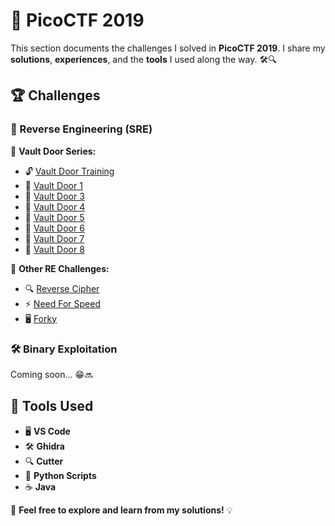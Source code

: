# 🚀 PicoCTF 2019  
This section documents the challenges I solved in **PicoCTF 2019**. I share my **solutions**, **experiences**, and the **tools** I used along the way. 🛠️🔍  

## 🏆 Challenges  
### 🔑 Reverse Engineering (SRE)  
📂 **Vault Door Series:**  
- 🔓 [Vault Door Training](./vault-door-training.md)  
- 🔐 [Vault Door 1](./VaultDoor1.md)  
- 🔐 [Vault Door 3](./VaultDoor3.md)  
- 🔐 [Vault Door 4](./VaultDoor4.md)  
- 🔐 [Vault Door 5](./VaultDoor5.md)  
- 🔐 [Vault Door 6](./VaultDoor6.md)  
- 🔐 [Vault Door 7](./VaultDoor7.md)  
- 🔐 [Vault Door 8](./VaultDoor8.md)  

🔄 **Other RE Challenges:**  
- 🔍 [Reverse Cipher](./reverse_cipher.md)  
- ⚡  [Need For Speed](./need_for_speed.md)  
- 🖥️ [Forky](./Forky.md)  

### 🛠️ Binary Exploitation  
Coming soon... 😁🔜  

## 🔧 Tools Used  
- 🖥️ **VS Code**  
- 🛠️ **Ghidra**
- 🔍 **Cutter**
- 🐍 **Python Scripts**  
- ☕ **Java**  

🚀 **Feel free to explore and learn from my solutions!** 💡  
